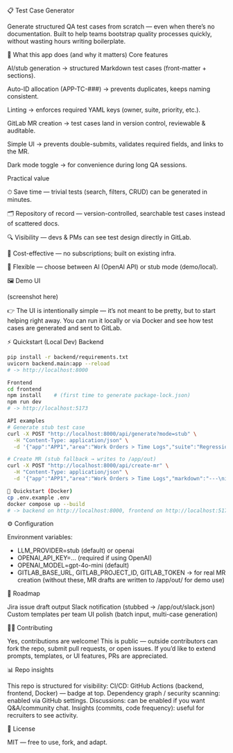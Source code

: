 📋 Test Case Generator

Generate structured QA test cases from scratch — even when there’s no documentation.
Built to help teams bootstrap quality processes quickly, without wasting hours writing boilerplate.

🚀 What this app does (and why it matters)
Core features

AI/stub generation → structured Markdown test cases (front-matter + sections).

Auto-ID allocation (APP-TC-###) → prevents duplicates, keeps naming consistent.

Linting → enforces required YAML keys (owner, suite, priority, etc.).

GitLab MR creation → test cases land in version control, reviewable & auditable.

Simple UI → prevents double-submits, validates required fields, and links to the MR.

Dark mode toggle → for convenience during long QA sessions.

Practical value

⏱ Save time — trivial tests (search, filters, CRUD) can be generated in minutes.

🗂 Repository of record — version-controlled, searchable test cases instead of scattered docs.

🔍 Visibility — devs & PMs can see test design directly in GitLab.

💸 Cost-effective — no subscriptions; built on existing infra.

🧩 Flexible — choose between AI (OpenAI API) or stub mode (demo/local).

🖼️ Demo UI

(screenshot here)

👉 The UI is intentionally simple — it’s not meant to be pretty, but to start helping right away.
You can run it locally or via Docker and see how test cases are generated and sent to GitLab.

⚡ Quickstart (Local Dev)
Backend
```bash
pip install -r backend/requirements.txt
uvicorn backend.main:app --reload
# -> http://localhost:8000

Frontend
cd frontend
npm install    # (first time to generate package-lock.json)
npm run dev
# -> http://localhost:5173

API examples
# Generate stub test case
curl -X POST "http://localhost:8000/api/generate?mode=stub" \
  -H "Content-Type: application/json" \
  -d '{"app":"APP1","area":"Work Orders > Time Logs","suite":"Regression","priority":"P2","notes":"User can add a time log with duration & comment"}'

# Create MR (stub fallback → writes to /app/out)
curl -X POST "http://localhost:8000/api/create-mr" \
  -H "Content-Type: application/json" \
  -d '{"app":"APP1","area":"Work Orders > Time Logs","markdown":"---\nid: APP1-TC-001\napp: APP1\narea: Work Orders > Time Logs\nsuite: Regression\npriority: P2\n---\n# Example"}'

🐳 Quickstart (Docker)
cp .env.example .env
docker compose up --build
# -> backend on http://localhost:8000, frontend on http://localhost:5173
```

⚙️ Configuration

Environment variables:
- LLM_PROVIDER=stub (default) or openai
- OPENAI_API_KEY=... (required if using OpenAI)
- OPENAI_MODEL=gpt-4o-mini (default)
- GITLAB_BASE_URL, GITLAB_PROJECT_ID, GITLAB_TOKEN → for real MR creation
(without these, MR drafts are written to /app/out/ for demo use)

📌 Roadmap

 Jira issue draft output
 Slack notification (stubbed → /app/out/slack.json)
 Custom templates per team
 UI polish (batch input, multi-case generation)

👩‍💻 Contributing

Yes, contributions are welcome!
This is public — outside contributors can fork the repo, submit pull requests, or open issues.
If you’d like to extend prompts, templates, or UI features, PRs are appreciated.

📊 Repo insights

This repo is structured for visibility:
CI/CD: GitHub Actions (backend, frontend, Docker) — badge at top.
Dependency graph / security scanning: enabled via GitHub settings.
Discussions: can be enabled if you want Q&A/community chat.
Insights (commits, code frequency): useful for recruiters to see activity.

📄 License

MIT — free to use, fork, and adapt.
